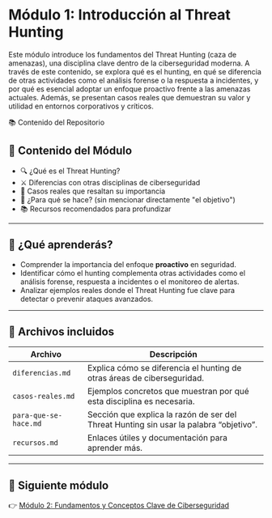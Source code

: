 # Módulo 1: Introducción al Threat Hunting
Este módulo introduce los fundamentos del Threat Hunting (caza de amenazas), una disciplina clave dentro de la ciberseguridad moderna. A través de este contenido, se explora qué es el hunting, en qué se diferencia de otras actividades como el análisis forense o la respuesta a incidentes, y por qué es esencial adoptar un enfoque proactivo frente a las amenazas actuales. Además, se presentan casos reales que demuestran su valor y utilidad en entornos corporativos y críticos.

📚 Contenido del Repositorio
## 📌 Contenido del Módulo

- 🔍 ¿Qué es el Threat Hunting?
- ⚔️ Diferencias con otras disciplinas de ciberseguridad
- 🚨 Casos reales que resaltan su importancia
- 🧠 ¿Para qué se hace? (sin mencionar directamente "el objetivo")
- 📚 Recursos recomendados para profundizar

---

## 🎯 ¿Qué aprenderás?

- Comprender la importancia del enfoque **proactivo** en seguridad.
- Identificar cómo el hunting complementa otras actividades como el análisis forense, respuesta a incidentes o el monitoreo de alertas.
- Analizar ejemplos reales donde el Threat Hunting fue clave para detectar o prevenir ataques avanzados.

---

## 📁 Archivos incluidos

| Archivo | Descripción |
|--------|-------------|
| `diferencias.md` | Explica cómo se diferencia el hunting de otras áreas de ciberseguridad. |
| `casos-reales.md` | Ejemplos concretos que muestran por qué esta disciplina es necesaria. |
| `para-que-se-hace.md` | Sección que explica la razón de ser del Threat Hunting sin usar la palabra “objetivo”. |
| `recursos.md` | Enlaces útiles y documentación para aprender más. |

---

## 🚀 Siguiente módulo

👉 [Módulo 2: Fundamentos y Conceptos Clave de Ciberseguridad](../Fundamentos_y_Conceptos_Clave_de_Ciberseguridad/README.md) 

